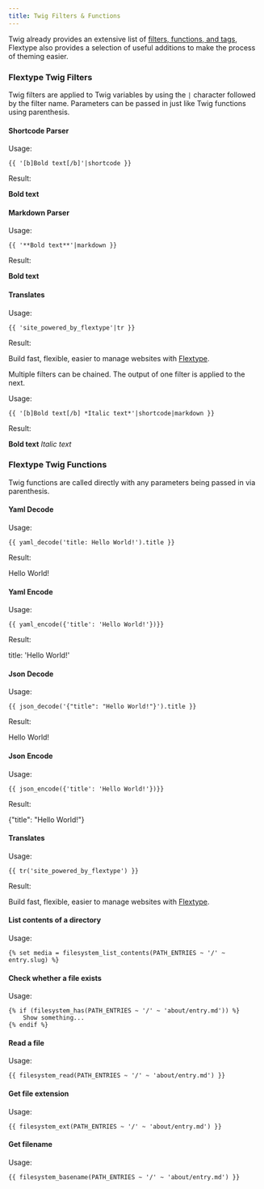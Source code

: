 ```yaml
---
title: Twig Filters & Functions
---
```


Twig already provides an extensive list of [filters, functions, and tags](https://twig.symfony.com/doc/2.x/), Flextype also provides a selection of useful additions to make the process of theming easier.


### Flextype Twig Filters

Twig filters are applied to Twig variables by using the `|` character followed by the filter name. Parameters can be passed in just like Twig functions using parenthesis.

#### Shortcode Parser

Usage:

```
{{ '[b]Bold text[/b]'|shortcode }}
```

Result:

**Bold text**

#### Markdown Parser

Usage:

```
{{ '**Bold text**'|markdown }}
```

Result:

**Bold text**

#### Translates

Usage:

```
{{ 'site_powered_by_flextype'|tr }}
```

Result:

Build fast, flexible, easier to manage websites with
<a href="http://flextype.org">Flextype</a>.


Multiple filters can be chained. The output of one filter is applied to the next.


Usage:

```
{{ '[b]Bold text[/b] *Italic text*'|shortcode|markdown }}
```

Result:

**Bold text** *Italic text*

### Flextype Twig Functions

Twig functions are called directly with any parameters being passed in via parenthesis.

#### Yaml Decode

Usage:

```
{{ yaml_decode('title: Hello World!').title }}
```

Result:

Hello World!

#### Yaml Encode

Usage:
```
{{ yaml_encode({'title': 'Hello World!'})}}
```

Result:

title: 'Hello World!'

#### Json Decode

Usage:

```
{{ json_decode('{"title": "Hello World!"}').title }}
```

Result:

Hello World!

#### Json Encode

Usage:

```
{{ json_encode({'title': 'Hello World!'})}}
```

Result:

{"title": "Hello World!"}

#### Translates

Usage:

```
{{ tr('site_powered_by_flextype') }}
```

Result:

Build fast, flexible, easier to manage websites with
<a href="http://flextype.org">Flextype</a>.

#### List contents of a directory

Usage:

```
{% set media = filesystem_list_contents(PATH_ENTRIES ~ '/' ~ entry.slug) %}
```

#### Check whether a file exists

Usage:

```
{% if (filesystem_has(PATH_ENTRIES ~ '/' ~ 'about/entry.md')) %}
    Show something...
{% endif %}
```

#### Read a file

Usage:

```
{{ filesystem_read(PATH_ENTRIES ~ '/' ~ 'about/entry.md') }}
```

#### Get file extension

Usage:

```
{{ filesystem_ext(PATH_ENTRIES ~ '/' ~ 'about/entry.md') }}
```

#### Get filename

Usage:

```
{{ filesystem_basename(PATH_ENTRIES ~ '/' ~ 'about/entry.md') }}
```
